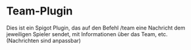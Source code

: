 # Team-Plugin
Dies ist ein Spigot Plugin, das auf den Befehl /team eine Nachricht dem jeweiligen Spieler sendet, mit Informationen über das Team, etc. (Nachrichten sind anpassbar)
